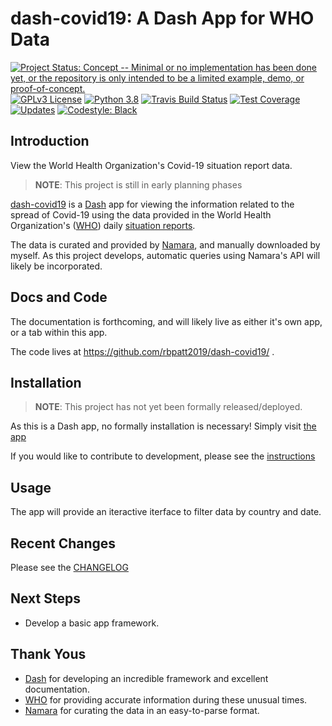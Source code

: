 dash-covid19: A Dash App for WHO Data
=====================================

[![Project Status: Concept -- Minimal or no implementation has been done yet, or the repository is only intended to be a limited example, demo, or proof-of-concept.](https://www.repostatus.org/badges/latest/concept.svg)](https://www.repostatus.org/#concept)
[![GPLv3 License](https://img.shields.io/badge/License-GPLv3-blue.svg)](https://www.gnu.org/licenses/gpl-3.0)
[![Python 3.8](https://img.shields.io/badge/python-3.8-blue.svg)](https://docs.python.org/3/contents.html)
[![Travis Build Status](https://travis-ci.org/rbpatt2019/dash-covid19.svg?branch=master)](https://travis-ci.org/rbpatt2019/dash-covid19)
[![Test Coverage](https://codecov.io/gh/rbpatt2019/dash-covid19/branch/master/graph/badge.svg)](https://codecov.io/gh/rbpatt2019/dash-covid19)
[![Updates](https://pyup.io/repos/github/rbpatt2019/dash-covid19/shield.svg)](https://pyup.io/repos/github/rbpatt2019/dash-covid19/)
[![Codestyle: Black](https://img.shields.io/badge/code%20style-black-000000.svg)](https://github.com/ambv/black)

Introduction
------------

View the World Health Organization\'s Covid-19 situation report data.

> **NOTE**: This project is still in early planning phases

[dash-covid19](https://github.com/rbpatt2019/dash-covid19/) is a
[Dash](https://dash.plotly.com/) app for viewing the information related
to the spread of Covid-19 using the data provided in the World Health
Organization\'s ([WHO](https://www.who.int/)) daily [situation
reports](https://www.who.int/emergencies/diseases/novel-coronavirus-2019/situation-reports/).

The data is curated and provided by [Namara](https://app.namara.io/),
and manually downloaded by myself. As this project develops, automatic
queries using Namara\'s API will likely be incorporated.

Docs and Code
-------------

The documentation is forthcoming, and will likely live as either it's own app, or a tab within this app.

The code lives at <https://github.com/rbpatt2019/dash-covid19/> .

Installation
------------

> **NOTE**: This project has not yet been formally released/deployed.

As this is a Dash app, no formally installation is necessary! Simply visit [the app](https://dash-covid19-pro.herokuapp.com/)

If you would like to contribute to development, please see the [instructions](CONTRIBUTING.md)

Usage
-----

The app will provide an iteractive iterface to filter data by country
and date.

Recent Changes
--------------

Please see the
[CHANGELOG](https://github.com/rbpatt2019/dash-covid19/blob/master/CHANGELOG.rst)

Next Steps
----------

-   Develop a basic app framework.

Thank Yous
----------

-   [Dash](https://dash.plotly.com/) for developing an incredible
    framework and excellent documentation.
-   [WHO](https://www.who.int/) for providing accurate information
    during these unusual times.
-   [Namara](https://app.namara.io/) for curating the data in an
    easy-to-parse format.
